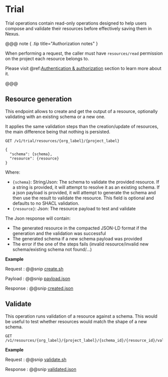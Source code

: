 # Trial
Trial operations contain read-only operations designed to help users compose and validate their
resources before effectively saving them in Nexus.

@@@ note { .tip title="Authorization notes" }

When performing a request, the caller must have `resources/read` permission on the project each resource belongs to.

Please visit @ref:[Authentication & authorization](authentication.md) section to learn more about it.

@@@

## Resource generation

This endpoint allows to create and get the output of a resource, optionally validating with an
existing schema or a new one.

It applies the same validation steps than the creation/update of resources, the main difference being 
that nothing is persisted.

```
GET /v1/trial/resources/{org_label}/{project_label}

{
  "schema": {schema},
  "resource": {resource}
}
```

Where:

* `{schema}`: String/Json: The schema to validate the provided resource. If a string is provided, it will attempt to resolve it as an existing schema.
If a json payload is provided, it will attempt to generate the schema and then use the result to validate the resource.
This field is optional and defaults to no SHACL validation.
* `{resource}`: Json: The resource payload to test and validate

The Json response will contain:

* The generated resource in the compacted JSON-LD format if the generation and the validation was successful
* The generated schema if a new schema payload was provided
* The error if the one of the steps fails (invalid resource/invalid new schema/existing schema not found/...)

**Example**

Request
:   @@snip [create.sh](assets/trial/resources/generate.sh)

Payload
:   @@snip [payload.json](assets/trial/resources/payload.json)

Response
:   @@snip [created.json](assets/trial/resources/generated.json)

## Validate

This operation runs validation of a resource against a schema. This would be useful to test whether resources would
match the shape of a new schema.

```
GET /v1/resources/{org_label}/{project_label}/{schema_id}/{resource_id}/validate
```

**Example**

Request
:   @@snip [validate.sh](assets/resources/validate.sh)

Response
:   @@snip [validated.json](assets/resources/validated.json)